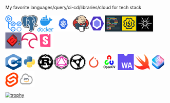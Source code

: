 My favorite languages/query/ci-cd/libraries/cloud for tech stack </br></br>
<a href="https://github.com/features/actions" target="_blank"><img src="https://github.com/rchavezj/rchavezj/blob/master/logos/githubActions.png" width="50" height="50"/></a><a href="https://www.postgresql.org/" target="_blank"><img src="https://github.com/rchavezj/rchavezj/blob/master/logos/postgresql.png" width="50" height="50"/></a><a href="https://www.docker.com/" target="_blank"><img src="https://github.com/rchavezj/rchavezj/blob/master/logos/docker.png" width="50" height="50"/></a><a href="https://kubernetes.io/" target="_blank"><img src="https://github.com/rchavezj/rchavezj/blob/master/logos/Kubernetes.png" width="60" height="50"/></a><a href="https://www.jenkins.io/" target="_blank"><img src="https://github.com/rchavezj/rchavezj/blob/master/logos/jenkins.png" width="50" height="50"/></a><a href="https://eslint.org/" target="_blank"><img src="https://github.com/rchavezj/rchavezj/blob/master/logos/eslint.png" width="50" height="50"/></a><a href="https://prettier.io/" target="_blank"><img src="https://github.com/rchavezj/rchavezj/blob/master/logos/prettier.png" width="50" height="50"/></a><a href="https://www.soapui.org/" target="_blank"><img src="https://github.com/rchavezj/rchavezj/blob/master/logos/SoapUI.png" width="50" height="50"/></a><a href="https://tokio.rs/" target="_blank"><img src="https://github.com/rchavezj/rchavezj/blob/master/logos/tokio.PNG" width="50" height="50"/></a><a href="https://diesel.rs/" target="_blank"><img src="https://github.com/rchavezj/rchavezj/blob/master/logos/diesel.jpg" width="50" height="50"/></a><a href="https://about.codecov.io/" target="_blank"><img src="https://github.com/rchavezj/rchavezj/blob/master/logos/codecov.png" width="50" height="50"/></a><a href="https://storybook.js.org/" target="_blank"><img src="https://github.com/rchavezj/rchavezj/blob/master/logos/storybook.png" width="50" height="50"/></a></br>

<a href="https://www.cplusplus.com/" target="_blank"><img src="https://github.com/rchavezj/rchavezj/blob/master/logos/cpp.png" width="50" height="50"/></a><a href="https://www.python.org/" target="_blank"><img src="https://github.com/rchavezj/rchavezj/blob/master/logos/python.png" width="50" height="50" /></a><a href="https://www.rust-lang.org/" target="_blank"><img src="https://github.com/rchavezj/rchavezj/blob/master/logos/rust.png" width="50" height="50" /></a><a href="https://github.com/graphql-rust/juniper#readme" target="_blank"><img src="https://github.com/rchavezj/rchavezj/blob/master/logos/rust-juniper.png" width="50" height="50" /></a><a href="https://actix.rs/" target="_blank"><img src="https://github.com/rchavezj/rchavezj/blob/master/logos/actix.png" width="50" height="50" /></a><a href="https://pytorch.org/" target="_blank"><img src="https://github.com/rchavezj/rchavezj/blob/master/logos/pytorch.png" width="50" height="50" /></a><a href="https://opencv.org/" target="_blank"><img src="https://github.com/rchavezj/rchavezj/blob/master/logos/opencv.png" width="50" height="50" /></a><a href="https://webassembly.org/" target="_blank"><img src="https://github.com/rchavezj/rchavezj/blob/master/logos/wasm.png" width="50" height="50" /></a><a href="https://developer.apple.com/swift/" target="_blank"><img src="https://github.com/rchavezj/rchavezj/blob/master/logos/swift.png" width="50" height="50" /></a><a href="https://developer.apple.com/augmented-reality/" target="_blank"><img src="https://github.com/rchavezj/rchavezj/blob/master/logos/arkit.png" width="50" height="50" /></a><a href="https://svelte.dev/" target="_blank"><img src="https://github.com/rchavezj/rchavezj/blob/master/logos/svelte.png" width="40" height="45" /></a><a href="https://aws.amazon.com/" target="_blank"><img src="https://github.com/rchavezj/rchavezj/blob/master/logos/aws.png" width="50" height="50" /></a>


[![trophy](https://github-profile-trophy.vercel.app/?username=rchavezj&theme=dracula)](https://github.com/ryo-ma/github-profile-trophy)
